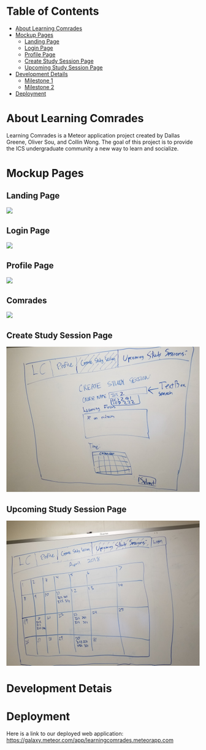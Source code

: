 # Table of Contents

* [About Learning Comrades](#about-learning-comrades)
* [Mockup Pages](#mockup-pages)
  * [Landing Page](#landing-page)
  * [Login Page](#login-page)
  * [Profile Page](#profile-page)
  * [Create Study Session Page](#create-study-session-page)
  * [Upcoming Study Session Page](#upcoming-study-session-page)
* [Development Details](#development-details)
  * [Milestone 1](#milestone-1)
  * [Milestone 2](#milestone-2)
* [Deployment](#deployment)
  
 
# About Learning Comrades

Learning Comrades is a Meteor application project created by Dallas Greene, Oliver Sou, and Collin Wong. The goal of this project 
is to provide the ICS undergraduate community a new way to learn and socialize.

# Mockup Pages

## Landing Page

![](images/landing_page2.jpg)

## Login Page

![](images/login2.jpg)

## Profile Page

![](images/profile2.jpg)

## Comrades

![](images/comrades.jpg)

## Create Study Session Page

![](images/create.jpg)

## Upcoming Study Session Page

![](images/upcoming.jpg)

# Development Detais

# Deployment

Here is a link to our deployed web application: https://galaxy.meteor.com/app/learningcomrades.meteorapp.com

